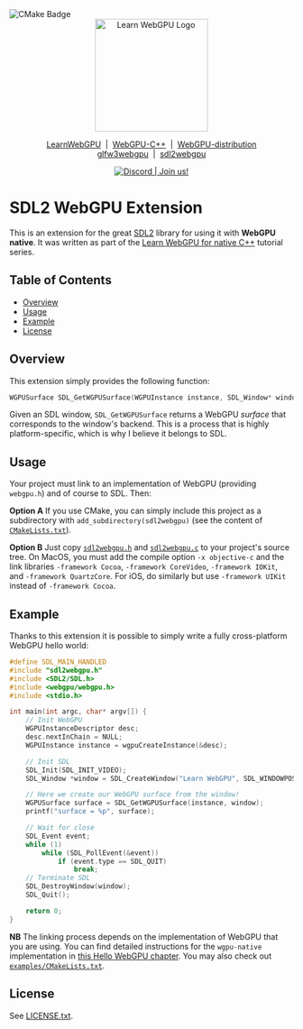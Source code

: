 <img src="https://github.com/eliemichel/sdl2webgpu/actions/workflows/cmake.yml/badge.svg" alt="CMake Badge" />

<div align="center">
  <picture>
    <source media="(prefers-color-scheme: dark)" srcset="https://raw.githubusercontent.com/eliemichel/LearnWebGPU/main/images/webgpu-dark.svg">
    <source media="(prefers-color-scheme: light)" srcset="https://raw.githubusercontent.com/eliemichel/LearnWebGPU/main/images/webgpu-light.svg">
    <img alt="Learn WebGPU Logo" src="images/webgpu-dark.svg" width="200">
  </picture>

  <a href="https://github.com/eliemichel/LearnWebGPU">LearnWebGPU</a> &nbsp;|&nbsp; <a href="https://github.com/eliemichel/WebGPU-Cpp">WebGPU-C++</a> &nbsp;|&nbsp; <a href="https://github.com/eliemichel/WebGPU-distribution">WebGPU-distribution</a><br/>
  <a href="https://github.com/eliemichel/glfw3webgpu">glfw3webgpu</a> &nbsp;|&nbsp; <a href="https://github.com/eliemichel/sdl2webgpu">sdl2webgpu</a>
  
  <a href="https://discord.gg/2Tar4Kt564"><img src="https://img.shields.io/static/v1?label=Discord&message=Join%20us!&color=blue&logo=discord&logoColor=white" alt="Discord | Join us!"/></a>
</div>


SDL2 WebGPU Extension
=====================

This is an extension for the great [SDL2](https://wiki.libsdl.org/SDL2/FrontPage) library for using it with **WebGPU native**. It was written as part of the [Learn WebGPU for native C++](https://eliemichel.github.io/LearnWebGPU) tutorial series.

Table of Contents
-----------------

 - [Overview](#overview)
 - [Usage](#usage)
 - [Example](#example)
 - [License](#license)

Overview
--------

This extension simply provides the following function:

```C
WGPUSurface SDL_GetWGPUSurface(WGPUInstance instance, SDL_Window* window);
```

Given an SDL window, `SDL_GetWGPUSurface` returns a WebGPU *surface* that corresponds to the window's backend. This is a process that is highly platform-specific, which is why I believe it belongs to SDL.

Usage
-----

Your project must link to an implementation of WebGPU (providing `webgpu.h`) and of course to SDL. Then:

**Option A** If you use CMake, you can simply include this project as a subdirectory with `add_subdirectory(sdl2webgpu)` (see the content of [`CMakeLists.txt`](CMakeLists.txt)).

**Option B** Just copy [`sdl2webgpu.h`](sdl2webgpu.h) and [`sdl2webgpu.c`](sdl2webgpu.c) to your project's source tree. On MacOS, you must add the compile option `-x objective-c` and the link libraries `-framework Cocoa`, `-framework CoreVideo`, `-framework IOKit`, and `-framework QuartzCore`. For iOS, do similarly but use `-framework UIKit` instead of `-framework Cocoa`.

Example
-------

Thanks to this extension it is possible to simply write a fully cross-platform WebGPU hello world:

```C
#define SDL_MAIN_HANDLED
#include "sdl2webgpu.h"
#include <SDL2/SDL.h>
#include <webgpu/webgpu.h>
#include <stdio.h>

int main(int argc, char* argv[]) {
	// Init WebGPU
	WGPUInstanceDescriptor desc;
	desc.nextInChain = NULL;
	WGPUInstance instance = wgpuCreateInstance(&desc);

	// Init SDL
	SDL_Init(SDL_INIT_VIDEO);
	SDL_Window *window = SDL_CreateWindow("Learn WebGPU", SDL_WINDOWPOS_UNDEFINED, SDL_WINDOWPOS_UNDEFINED, 640, 480, 0);

	// Here we create our WebGPU surface from the window!
	WGPUSurface surface = SDL_GetWGPUSurface(instance, window);
	printf("surface = %p", surface);

	// Wait for close
	SDL_Event event;
	while (1)
		while (SDL_PollEvent(&event))
			if (event.type == SDL_QUIT)
				break;
	// Terminate SDL
	SDL_DestroyWindow(window);
	SDL_Quit();

	return 0;
}
```

**NB** The linking process depends on the implementation of WebGPU that you are using. You can find detailed instructions for the `wgpu-native` implementation in [this Hello WebGPU chapter](https://eliemichel.github.io/LearnWebGPU/getting-started/hello-webgpu.html). You may also check out [`examples/CMakeLists.txt`](examples/CMakeLists.txt).

License
-------

See [LICENSE.txt](LICENSE.txt).
